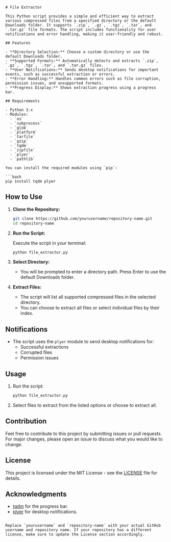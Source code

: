 ```
# File Extractor

This Python script provides a simple and efficient way to extract various compressed files from a specified directory or the default Downloads folder. It supports `.zip`, `.gz`, `.tgz`, `.tar`, and `.tar.gz` file formats. The script includes functionality for user notifications and error handling, making it user-friendly and robust.

## Features

- **Directory Selection:** Choose a custom directory or use the default Downloads folder.
- **Supported Formats:** Automatically detects and extracts `.zip`, `.gz`, `.tgz`, `.tar`, and `.tar.gz` files.
- **User Notifications:** Sends desktop notifications for important events, such as successful extraction or errors.
- **Error Handling:** Handles common errors such as file corruption, permission issues, and unsupported formats.
- **Progress Display:** Shows extraction progress using a progress bar.

## Requirements

- Python 3.x
- Modules:
  - `os`
  - `subprocess`
  - `glob`
  - `platform`
  - `tarfile`
  - `gzip`
  - `tqdm`
  - `zipfile`
  - `plyer`
  - `pathlib`

You can install the required modules using `pip`:

```bash
pip install tqdm plyer
```

## How to Use

1. **Clone the Repository:**

   ```bash
   git clone https://github.com/yourusername/repository-name.git
   cd repository-name
   ```

2. **Run the Script:**

   Execute the script in your terminal:

   ```bash
   python file_extractor.py
   ```

3. **Select Directory:**

   - You will be prompted to enter a directory path. Press Enter to use the default Downloads folder.

4. **Extract Files:**

   - The script will list all supported compressed files in the selected directory.
   - You can choose to extract all files or select individual files by their index.

## Notifications

- The script uses the `plyer` module to send desktop notifications for:
  - Successful extractions
  - Corrupted files
  - Permission issues

## Usage

1. Run the script:

   ```bash
   python file_extractor.py
   ```

2. Select files to extract from the listed options or choose to extract all.

## Contribution

Feel free to contribute to this project by submitting issues or pull requests. For major changes, please open an issue to discuss what you would like to change.

## License

This project is licensed under the MIT License - see the [LICENSE](LICENSE) file for details.

## Acknowledgments

- [tqdm](https://github.com/tqdm/tqdm) for the progress bar.
- [plyer](https://github.com/kivy/plyer) for desktop notifications.
```

Replace `yourusername` and `repository-name` with your actual GitHub username and repository name. If your repository has a different license, make sure to update the License section accordingly.
